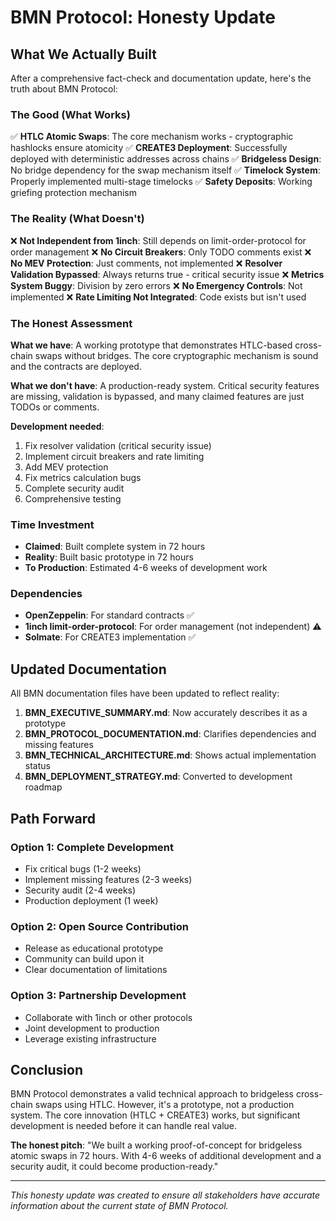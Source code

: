 # BMN Protocol: Honesty Update

## What We Actually Built

After a comprehensive fact-check and documentation update, here's the truth about BMN Protocol:

### The Good (What Works)
✅ **HTLC Atomic Swaps**: The core mechanism works - cryptographic hashlocks ensure atomicity
✅ **CREATE3 Deployment**: Successfully deployed with deterministic addresses across chains
✅ **Bridgeless Design**: No bridge dependency for the swap mechanism itself
✅ **Timelock System**: Properly implemented multi-stage timelocks
✅ **Safety Deposits**: Working griefing protection mechanism

### The Reality (What Doesn't)
❌ **Not Independent from 1inch**: Still depends on limit-order-protocol for order management
❌ **No Circuit Breakers**: Only TODO comments exist
❌ **No MEV Protection**: Just comments, not implemented
❌ **Resolver Validation Bypassed**: Always returns true - critical security issue
❌ **Metrics System Buggy**: Division by zero errors
❌ **No Emergency Controls**: Not implemented
❌ **Rate Limiting Not Integrated**: Code exists but isn't used

### The Honest Assessment

**What we have**: A working prototype that demonstrates HTLC-based cross-chain swaps without bridges. The core cryptographic mechanism is sound and the contracts are deployed.

**What we don't have**: A production-ready system. Critical security features are missing, validation is bypassed, and many claimed features are just TODOs or comments.

**Development needed**:
1. Fix resolver validation (critical security issue)
2. Implement circuit breakers and rate limiting
3. Add MEV protection
4. Fix metrics calculation bugs
5. Complete security audit
6. Comprehensive testing

### Time Investment
- **Claimed**: Built complete system in 72 hours
- **Reality**: Built basic prototype in 72 hours
- **To Production**: Estimated 4-6 weeks of development work

### Dependencies
- **OpenZeppelin**: For standard contracts ✅
- **1inch limit-order-protocol**: For order management (not independent) ⚠️
- **Solmate**: For CREATE3 implementation ✅

## Updated Documentation

All BMN documentation files have been updated to reflect reality:

1. **BMN_EXECUTIVE_SUMMARY.md**: Now accurately describes it as a prototype
2. **BMN_PROTOCOL_DOCUMENTATION.md**: Clarifies dependencies and missing features
3. **BMN_TECHNICAL_ARCHITECTURE.md**: Shows actual implementation status
4. **BMN_DEPLOYMENT_STRATEGY.md**: Converted to development roadmap

## Path Forward

### Option 1: Complete Development
- Fix critical bugs (1-2 weeks)
- Implement missing features (2-3 weeks)
- Security audit (2-4 weeks)
- Production deployment (1 week)

### Option 2: Open Source Contribution
- Release as educational prototype
- Community can build upon it
- Clear documentation of limitations

### Option 3: Partnership Development
- Collaborate with 1inch or other protocols
- Joint development to production
- Leverage existing infrastructure

## Conclusion

BMN Protocol demonstrates a valid technical approach to bridgeless cross-chain swaps using HTLC. However, it's a prototype, not a production system. The core innovation (HTLC + CREATE3) works, but significant development is needed before it can handle real value.

**The honest pitch**: "We built a working proof-of-concept for bridgeless atomic swaps in 72 hours. With 4-6 weeks of additional development and a security audit, it could become production-ready."

---

*This honesty update was created to ensure all stakeholders have accurate information about the current state of BMN Protocol.*